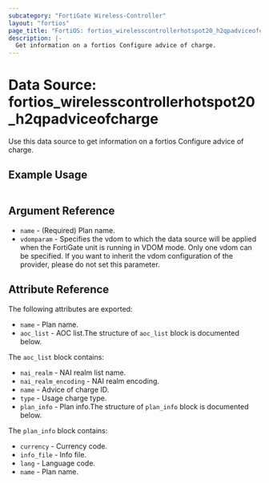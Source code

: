 ```yaml
---
subcategory: "FortiGate Wireless-Controller"
layout: "fortios"
page_title: "FortiOS: fortios_wirelesscontrollerhotspot20_h2qpadviceofcharge"
description: |-
  Get information on a fortios Configure advice of charge.
---
```


# Data Source: fortios_wirelesscontrollerhotspot20_h2qpadviceofcharge
Use this data source to get information on a fortios Configure advice of charge.


## Example Usage

```hcl

```

## Argument Reference

* `name` - (Required) Plan name.
* `vdomparam` - Specifies the vdom to which the data source will be applied when the FortiGate unit is running in VDOM mode. Only one vdom can be specified. If you want to inherit the vdom configuration of the provider, please do not set this parameter.

## Attribute Reference

The following attributes are exported:

* `name` - Plan name.
* `aoc_list` - AOC list.The structure of `aoc_list` block is documented below.

The `aoc_list` block contains:

* `nai_realm` - NAI realm list name.
* `nai_realm_encoding` - NAI realm encoding.
* `name` - Advice of charge ID.
* `type` - Usage charge type.
* `plan_info` - Plan info.The structure of `plan_info` block is documented below.

The `plan_info` block contains:

* `currency` - Currency code.
* `info_file` - Info file.
* `lang` - Language code.
* `name` - Plan name.
